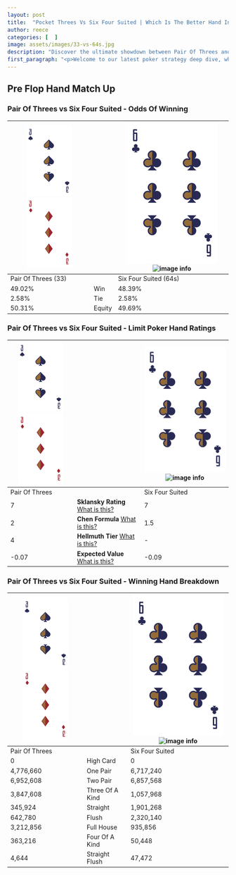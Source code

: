 ```yaml
---
layout: post
title:  "Pocket Threes Vs Six Four Suited | Which Is The Better Hand In Poker? A Complete Guide"
author: reece
categories: [  ]
image: assets/images/33-vs-64s.jpg
description: "Discover the ultimate showdown between Pair Of Threes and Six Four Suited in poker! Uncover the odds, strategies, and scenarios where one hand triumphs over the other. Get ready to up your poker game with this thrilling analysis."
first_paragraph: "<p>Welcome to our latest poker strategy deep dive, where we're pitting two distinct hands against each other in a high-stakes showdown: Pair Of Threes vs Six Four Suited.</p><p>In the dynamic world of poker, every decision counts, and knowing which hand holds the upper hand is key to your success at the table.</p><p>In this article, we'll dissect these two hands, explore the scenarios where one dominates the other, and equip you with the knowledge to make strategic choices that can tip the odds in your favor.</p><p>Get ready to unravel the intriguing dynamics of these poker hands and elevate your game to new heights.</p>"
---
```




[comment]: # (sp0)

## Pre Flop Hand Match Up

<div class="table hand-ratings" markdown="1"> 



### Pair Of Threes vs Six Four Suited - Odds Of Winning


    
| ![image info](assets/images/hand1/3.png) ![image info](assets/images/hand1/3o.png) |  | ![image info](assets/images/hand2/6.png) ![image info](assets/images/hand2/4s.png) |
| -------- | -------- | -------- |
| Pair Of Threes (33) |  | Six Four Suited (64s) |
| 49.02% | Win | 48.39% |
| 2.58% | Tie | 2.58% |
| 50.31% | Equity | 49.69% |




[comment]: # (sp1)



### Pair Of Threes vs Six Four Suited - Limit Poker Hand Ratings


    
| ![image info](assets/images/hand1/3.png) ![image info](assets/images/hand1/3o.png) |  | ![image info](assets/images/hand2/6.png) ![image info](assets/images/hand2/4s.png) |
| -------- | -------- | -------- |
| Pair Of Threes |  | Six Four Suited |
| 7 | **Sklansky Rating** [What is this?](/sklansky-rating-explained) | 7 |
| 2 | **Chen Formula** [What is this?](/chen-formula-explained) | 1.5 |
| 4 | **Hellmuth Tier** [What is this?](/Hellmuth-tier-explained) | - |
| -0.07 | **Expected Value** [What is this?](/expected-value-explained) | -0.09 |




[comment]: # (sp2)



### Pair Of Threes vs Six Four Suited - Winning Hand Breakdown


    
| ![image info](assets/images/hand1/3.png) ![image info](assets/images/hand1/3o.png) |  | ![image info](assets/images/hand2/6.png) ![image info](assets/images/hand2/4s.png) |
| -------- | -------- | -------- |
| Pair Of Threes |  | Six Four Suited |
| 0 | High Card | 0 |
| 4,776,660 | One Pair | 6,717,240 |
| 6,952,608 | Two Pair | 6,857,568 |
| 3,847,608 | Three Of A Kind | 1,057,968 |
| 345,924 | Straight | 1,901,268 |
| 642,780 | Flush | 2,320,140 |
| 3,212,856 | Full House | 935,856 |
| 363,216 | Four Of A Kind | 50,448 |
| 4,644 | Straight Flush | 47,472 |




[comment]: # (sp3)



</div>

[comment]: # (sp4)



[comment]: # (sp5)

